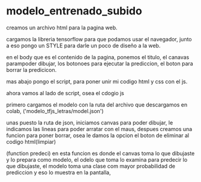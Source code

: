 # modelo_entrenado_subido


creamos un archivo html para la pagina web.

cargamos la libreria tensorflow para que podamos usar el navegador, junto a eso pongo un STYLE para darle un poco de diseño a la web.

en el body que es el contenido de la pagina, ponemos el titulo, el canavas parampoder dibujar, los botonoes para ejecutar la prediccion, el boton para borrar la predicicon.

mas abajo pongo el script, para poner unir mi codigo html y css con el js.



ahora vamos al lado de script, osea el cdogio js


primero cargamos el modelo con la ruta del archivo que  descargamos en colab, ('modelo_tfjs_letras/model.json')   

unas puesto la ruta de json, iniciamos canvas para poder dibujar, le indicamos las lineas para poder arratar con el maus, despues creamos una funcion para poner borrar, osea le damos la opcion el boton de eliminar al codigo html(limpiar)

(function predeci)  en esta funcion es donde el canvas toma lo que dibujaste y lo prepara como modelo, el odelo que toma lo examina para predecir lo que dibujaste, el modelo toma una clase com mayor probabilidad de prediccion y eso lo muestra en la pantalla, 
